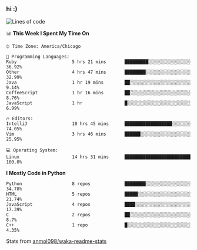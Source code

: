 ### hi :)

<!--START_SECTION:waka-->
![Lines of code](https://img.shields.io/badge/From%20Hello%20World%20I%27ve%20Written-791405%20lines%20of%20code-blue)

📊 **This Week I Spent My Time On** 

```text
⌚︎ Time Zone: America/Chicago

💬 Programming Languages: 
Ruby                     5 hrs 21 mins       █████████░░░░░░░░░░░░░░░░   36.92% 
Other                    4 hrs 47 mins       ████████░░░░░░░░░░░░░░░░░   32.99% 
Java                     1 hr 19 mins        ██░░░░░░░░░░░░░░░░░░░░░░░   9.14% 
CoffeeScript             1 hr 16 mins        ██░░░░░░░░░░░░░░░░░░░░░░░   8.76% 
JavaScript               1 hr                █░░░░░░░░░░░░░░░░░░░░░░░░   6.99%

🔥 Editors: 
IntelliJ                 10 hrs 45 mins      ██████████████████░░░░░░░   74.05% 
Vim                      3 hrs 46 mins       ██████░░░░░░░░░░░░░░░░░░░   25.95%

💻 Operating System: 
Linux                    14 hrs 31 mins      █████████████████████████   100.0%

```

**I Mostly Code in Python** 

```text
Python                   8 repos             ████████░░░░░░░░░░░░░░░░░   34.78% 
HTML                     5 repos             █████░░░░░░░░░░░░░░░░░░░░   21.74% 
JavaScript               4 repos             ████░░░░░░░░░░░░░░░░░░░░░   17.39% 
C                        2 repos             ██░░░░░░░░░░░░░░░░░░░░░░░   8.7% 
C++                      1 repo              █░░░░░░░░░░░░░░░░░░░░░░░░   4.35%

```



<!--END_SECTION:waka-->

Stats from [anmol098/waka-readme-stats](https://github.com/anmol098/waka-readme-stats)